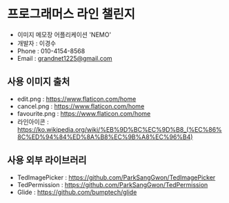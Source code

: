 # 프로그래머스 라인 챌린지

- 이미지 메모장 어플리케이션 'NEMO'
- 개발자 : 이경수
- Phone : 010-4154-8568
- Email : grandnet1225@gmail.com


## 사용 이미지 출처
- edit.png : https://www.flaticon.com/home
- cancel.png : https://www.flaticon.com/home
- favourite.png : https://www.flaticon.com/home
- 라인아이콘 : https://ko.wikipedia.org/wiki/%EB%9D%BC%EC%9D%B8_(%EC%86%8C%ED%94%84%ED%8A%B8%EC%9B%A8%EC%96%B4)


## 사용 외부 라이브러리
- TedImagePicker : https://github.com/ParkSangGwon/TedImagePicker
- TedPermission : https://github.com/ParkSangGwon/TedPermission
- Glide : https://github.com/bumptech/glide

